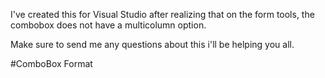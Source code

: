 I've created this for Visual Studio after realizing that on the form tools, the combobox does not have a multicolumn option.

Make sure to send me any questions about this i'll be helping you all.

#ComboBox Format
